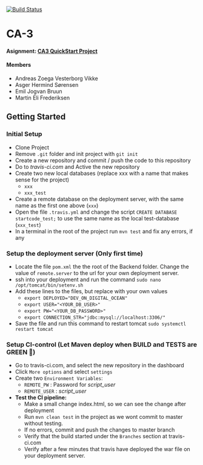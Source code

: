 [![Build Status](https://travis-ci.org/asgerhs/CA-3.svg?branch=master)](https://travis-ci.org/asgerhs/CA-3)

# CA-3

#### Asignment: [CA3 QuickStart Project](https://github.com/asgerhs/CA-3/blob/Developer/CA3-QuickStart-project.pdf)

#### Members
- Andreas Zoega Vesterborg Vikke
- Asger Hermind Sørensen
- Emil Jogvan Bruun
- Martin Eli Frederiksen


## Getting Started

### Initial Setup
- Clone Project
- Remove `.git` folder and init project with `git init`
- Create a new repository and commit / push the code to this repository
- Do to *travis-ci.com* and Active the new repository
- Create two new local databases (replace xxx with a name that makes sense for the project)
	- `xxx`
	- `xxx_test`
- Create a remote database on the deployment server, with the same name as the first one above (`xxx`)
- Open the file `.travis.yml` and change the script `CREATE DATABASE startcode_test;` to use the same name as the local test-database (`xxx_test`)
- In a terminal in the root of the project run `mvn test` and fix any errors, if any

### Setup the deployment server (Only first time)
- Locate the file `pom.xml` the the root of the Backend folder. Change the value of `remote.server` to the url for your own deployment server.
- ssh into your deployment and run the command `sudo nano /opt/tomcat/bin/setenv.sh`
- Add these lines to the files, but replace with your own values
	- `export DEPLOYED="DEV_ON_DIGITAL_OCEAN"`
	- `export USER="<YOUR_DB_USER>"`
	- `export PW="<YOUR_DB_PASSWORD>"`
	- `export CONNECTION_STR="jdbc:mysql://localhost:3306/"`
- Save the file and run this command to restart tomcat `sudo systemctl restart tomcat`

### Setup CI-control (Let Maven deploy when BUILD and TESTS are GREEN &#x1F49A;)
- Go to travis-ci.com, and select the new repository in the dashboard
- Click `More options` and select `settings`
- Create two `Environment Variables`:
	- `REMOTE_PW` : Password for *script_user*
	- `REMOTE_USER` : *script_user*
- **Test the CI pipeline:**
	- Make a small change index.html, so we can see the change after deployment
	- Run `mvn clean test` in the project as we wont commit to master without testing.
	- If no errors, commit and push the changes to master branch
	- Verify that the build started under the `Branches` section at travis-ci.com
	- Verify after a few minutes that travis have deployed the war file on your deployment server.